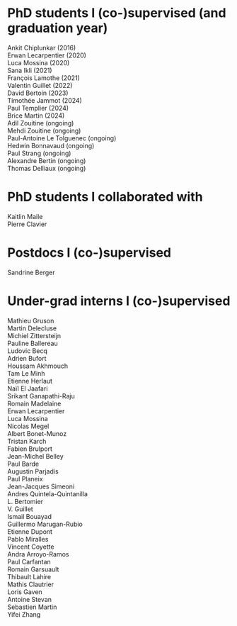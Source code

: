 # PhD students I (co-)supervised (and graduation year)
Ankit Chiplunkar (2016)  
Erwan Lecarpentier (2020)  
Luca Mossina (2020)  
Sana Ikli (2021)  
François Lamothe (2021)  
Valentin Guillet (2022)  
David Bertoin (2023)  
Timothée Jammot (2024)  
Paul Templier (2024)  
Brice Martin (2024)  
Adil Zouitine (ongoing)  
Mehdi Zouitine (ongoing)  
Paul-Antoine Le Tolguenec (ongoing)  
Hedwin Bonnavaud (ongoing)  
Paul Strang (ongoing)  
Alexandre Bertin (ongoing)  
Thomas Delliaux (ongoing)  

# PhD students I collaborated with
Kaitlin Maile   
Pierre Clavier  

# Postdocs I (co-)supervised
Sandrine Berger  

# Under-grad interns I (co-)supervised
Mathieu Gruson  
Martin Delecluse  
Michiel Zittersteijn  
Pauline Ballereau  
Ludovic Becq  
Adrien Bufort  
Houssam Akhmouch   
Tam Le Minh  
Etienne Herlaut  
Naïl El Jaafari  
Srikant Ganapathi-Raju  
Romain Madelaine  
Erwan Lecarpentier  
Luca Mossina  
Nicolas Megel  
Albert Bonet-Munoz  
Tristan Karch  
Fabien Brulport  
Jean-Michel Belley  
Paul Barde  
Augustin Parjadis  
Paul Planeix  
Jean-Jacques Simeoni  
Andres Quintela-Quintanilla  
L. Bertomier  
V. Guillet  
Ismail Bouayad  
Guillermo Marugan-Rubio  
Etienne Dupont  
Pablo Miralles  
Vincent Coyette  
Andra Arroyo-Ramos  
Paul Carfantan  
Romain Garsuault  
Thibault Lahire  
Mathis Clautrier  
Loris Gaven  
Antoine Stevan  
Sebastien Martin  
Yifei Zhang  
